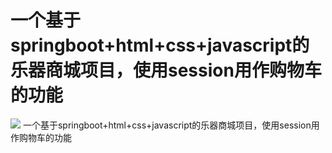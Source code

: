 # 一个基于springboot+html+css+javascript的乐器商城项目，使用session用作购物车的功能
![](https://gitee.com/pipiboss/blog-img/raw/img/img/image-20231206142448020.png)
一个基于springboot+html+css+javascript的乐器商城项目，使用session用作购物车的功能
